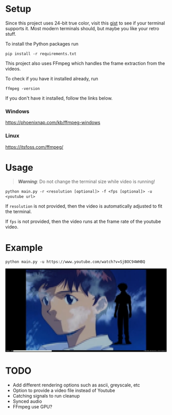 # Setup
Since this project uses 24-bit true color, visit this [gist](https://gist.github.com/kurahaupo/6ce0eaefe5e730841f03cb82b061daa2) to see if your terminal supports it. Most modern terminals should, but maybe you like your retro stuff.


To install the Python packages run
```
pip install -r requirements.txt
```

This project also uses FFmpeg which handles the frame extraction from the videos.

To check if you have it installed already, run
```
ffmpeg -version
```

If you don't have it installed, follow the links below.

### Windows
https://phoenixnap.com/kb/ffmpeg-windows

### Linux
https://itsfoss.com/ffmpeg/


# Usage
> **_Warning_**: Do not change the terminal size while video is running!
```
python main.py -r <resolution [optional]> -f <fps [optional]> -u <youtube url>
```
If `resolution` is not provided, then the video is automatically adjusted to fit the terminal.

If `fps` is not provided, then the video runs at the frame rate of the youtube video.

# Example

```
python main.py -u https://www.youtube.com/watch?v=SjBOC94WHBQ
```

![eva](./img/example.png)

# TODO

- Add different rendering options such as ascii, greyscale, etc
- Option to provide a video file instead of Youtube
- Catching signals to run cleanup
- Synced audio
- FFmpeg use GPU?
